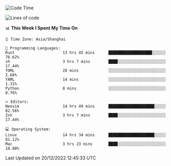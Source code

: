 <!--START_SECTION:waka-->
![Code Time](http://img.shields.io/badge/Code%20Time-1%2C073%20hrs%205%20mins-blue)

![Lines of code](https://img.shields.io/badge/From%20Hello%20World%20I%27ve%20Written-24%20Thousand%20lines%20of%20code-blue)

📊 **This Week I Spent My Time On** 

```text
⌚︎ Time Zone: Asia/Shanghai

💬 Programming Languages: 
Rust                     13 hrs 45 mins      ███████████████████░░░░░░   76.62% 
sh                       3 hrs 7 mins        ████░░░░░░░░░░░░░░░░░░░░░   17.44% 
TOML                     28 mins             ░░░░░░░░░░░░░░░░░░░░░░░░░   2.68% 
YAML                     14 mins             ░░░░░░░░░░░░░░░░░░░░░░░░░   1.31% 
Python                   8 mins              ░░░░░░░░░░░░░░░░░░░░░░░░░   0.76%

🔥 Editors: 
Neovim                   14 hrs 49 mins      ████████████████████░░░░░   82.56% 
Zsh                      3 hrs 7 mins        ████░░░░░░░░░░░░░░░░░░░░░   17.44%

💻 Operating System: 
Linux                    14 hrs 34 mins      ████████████████████░░░░░   81.12% 
Mac                      3 hrs 23 mins       ████░░░░░░░░░░░░░░░░░░░░░   18.88%

```


 Last Updated on 20/12/2022 12:45:33 UTC
<!--END_SECTION:waka-->
